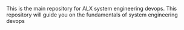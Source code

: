 This is the main repository for ALX system engineering devops. This repository will guide you on the fundamentals of system engineering devops
